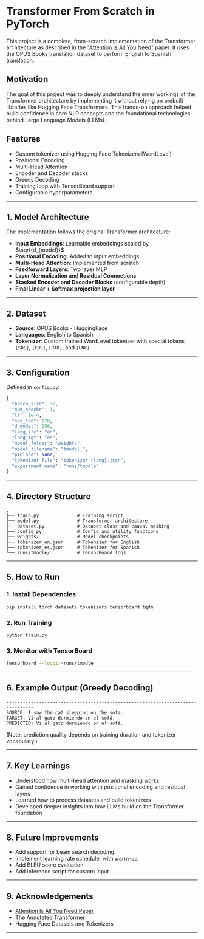# Transformer From Scratch in PyTorch

This project is a complete, from-scratch implementation of the Transformer architecture as described in the ["Attention is All You Need"](https://arxiv.org/abs/1706.03762) paper. It uses the OPUS Books translation dataset to perform English to Spanish translation.

## Motivation

The goal of this project was to deeply understand the inner workings of the Transformer architecture by implementing it without relying on prebuilt libraries like Hugging Face Transformers. This hands-on approach helped build confidence in core NLP concepts and the foundational technologies behind Large Language Models (LLMs).

## Features

* Custom tokenizer using Hugging Face Tokenizers (WordLevel)
* Positional Encoding
* Multi-Head Attention
* Encoder and Decoder stacks
* Greedy Decoding
* Training loop with TensorBoard support
* Configurable hyperparameters

---

## 1. Model Architecture

The implementation follows the original Transformer architecture:

* **Input Embeddings**: Learnable embeddings scaled by $\sqrt{d_{model}}$
* **Positional Encoding**: Added to input embeddings
* **Multi-Head Attention**: Implemented from scratch
* **Feedforward Layers**: Two layer MLP
* **Layer Normalization and Residual Connections**
* **Stacked Encoder and Decoder Blocks** (configurable depth)
* **Final Linear + Softmax projection layer**

---

## 2. Dataset

* **Source**: OPUS Books - HuggingFace
* **Languages**: English to Spanish
* **Tokenizer**: Custom trained WordLevel tokenizer with special tokens `[SOS]`, `[EOS]`, `[PAD]`, and `[UNK]`

---

## 3. Configuration

Defined in `config.py`:

```python
{
  "batch_size": 32,
  "num_epochs": 3,
  "lr": 1e-4,
  "seq_len": 128,
  "d_model": 256,
  "lang_src": "en",
  "lang_tgt": "es",
  "model_folder": "weights",
  "model_filename": "tmodel_",
  "preload": None,
  "tokenizer_file": "tokenizer_{lang}.json",
  "experiment_name": "runs/tmodle"
}
```

---

## 4. Directory Structure

```
.
├── train.py              # Training script
├── model.py              # Transformer architecture
├── dataset.py            # Dataset class and causal masking
├── config.py             # Config and utility functions
├── weights/              # Model checkpoints
├── tokenizer_en.json     # Tokenizer for English
├── tokenizer_es.json     # Tokenizer for Spanish
└── runs/tmodle/          # TensorBoard logs
```

---

## 5. How to Run

### 1. Install Dependencies

```bash
pip install torch datasets tokenizers tensorboard tqdm
```

### 2. Run Training

```bash
python train.py
```

### 3. Monitor with TensorBoard

```bash
tensorboard --logdir=runs/tmodle
```

---

## 6. Example Output (Greedy Decoding)

```
--------------------------------------------------------------------------------
SOURCE: I saw the cat sleeping on the sofa.
TARGET: Vi al gato durmiendo en el sofá.
PREDICTED: Vi al gato durmiendo en el sofá.
```

(Note: prediction quality depends on training duration and tokenizer vocabulary.)

---

## 7. Key Learnings

* Understood how multi-head attention and masking works
* Gained confidence in working with positional encoding and residual layers
* Learned how to process datasets and build tokenizers
* Developed deeper insights into how LLMs build on the Transformer foundation

---

## 8. Future Improvements

* Add support for beam search decoding
* Implement learning rate scheduler with warm-up
* Add BLEU score evaluation
* Add inference script for custom input

---

## 9. Acknowledgements

* [Attention Is All You Need Paper](https://arxiv.org/abs/1706.03762)
* [The Annotated Transformer](http://nlp.seas.harvard.edu/2018/04/03/attention.html)
* Hugging Face Datasets and Tokenizers

---
